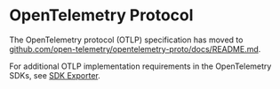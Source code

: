 # OpenTelemetry Protocol

The OpenTelemetry protocol (OTLP) specification has moved to
[github.com/open-telemetry/opentelemetry-proto/docs/README.md](https://github.com/open-telemetry/opentelemetry-proto/blob/main/docs/README.md).

For additional OTLP implementation requirements in the OpenTelemetry SDKs, see
[SDK Exporter](exporter.md).
